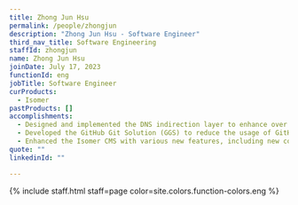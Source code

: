 ```yaml
---
title: Zhong Jun Hsu
permalink: /people/zhongjun
description: "Zhong Jun Hsu - Software Engineer"
third_nav_title: Software Engineering
staffId: zhongjun
name: Zhong Jun Hsu
joinDate: July 17, 2023
functionId: eng
jobTitle: Software Engineer
curProducts:
  - Isomer
pastProducts: []
accomplishments:
  - Designed and implemented the DNS indirection layer to enhance over 480 Isomer sites in becoming DNSSEC-signed, which resulted in a boost of the CSA IHP report score from 79% to 95% and an improvement of the security and reliability of Isomer websites.
  - Developed the GitHub Git Solution (GGS) to reduce the usage of GitHub API tokens by 86.6%, increasing the resilience of the CMS and providing a better editing experience for our site editors.
  - Enhanced the Isomer CMS with various new features, including new content blocks like the card grid, to allow our site editors to present information to site visitors in a clearer and more accessible manner.
quote: ""
linkedinId: ""

---
```


{% include staff.html staff=page color=site.colors.function-colors.eng %}

